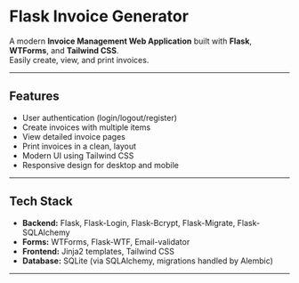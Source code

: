 # Flask Invoice Generator

A modern **Invoice Management Web Application** built with **Flask**, **WTForms**, and **Tailwind CSS**.  
Easily create, view, and print invoices.

---

## Features

- User authentication (login/logout/register)
- Create invoices with multiple items
- View detailed invoice pages
- Print invoices in a clean, layout
- Modern UI using Tailwind CSS
- Responsive design for desktop and mobile

---

## Tech Stack

- **Backend:** Flask, Flask-Login, Flask-Bcrypt, Flask-Migrate, Flask-SQLAlchemy  
- **Forms:** WTForms, Flask-WTF, Email-validator  
- **Frontend:** Jinja2 templates, Tailwind CSS  
- **Database:** SQLite (via SQLAlchemy, migrations handled by Alembic)  

---
